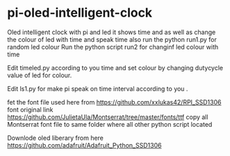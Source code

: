 # pi-oled-intelligent-clock
Oled intelligent clock with pi and led it shows time and as well as change the colour of led with time and speak time also
run the python run1.py for random led colour
Run the python script run2 for changinf led colour with time

Edit timeled.py according to you time and set colour by changing dutycycle value of led for colour.

Edit ls1.py for make pi speak on time interval according to you .


fet the font file used here from https://github.com/xxlukas42/RPI_SSD1306 
font original link https://github.com/JulietaUla/Montserrat/tree/master/fonts/ttf
copy all Montserrat font file to same folder where all other python script located

Downlode oled liberary from here https://github.com/adafruit/Adafruit_Python_SSD1306 

